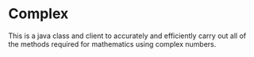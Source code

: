 # Complex
This is a java class and client to accurately and efficiently carry out all of the methods required for mathematics using complex numbers.
